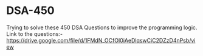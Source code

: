 # DSA-450

Trying to solve these 450 DSA Questions to improve the programming logic.
Link to the questions:-https://drive.google.com/file/d/1FMdN_OCfOI0iAeDlqswCiC2DZzD4nPsb/view 
